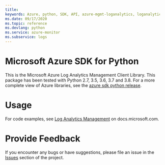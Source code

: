 ```yaml
---
title: 
keywords: Azure, python, SDK, API, azure-mgmt-loganalytics, loganalytics
ms.date: 09/17/2020
ms.topic: reference
ms.devlang: python
ms.service: azure-monitor
ms.subservice: logs
---
```

# Microsoft Azure SDK for Python

This is the Microsoft Azure Log Analytics Management Client Library.
This package has been tested with Python 2.7, 3.5, 3.6, 3.7 and 3.8.
For a more complete view of Azure libraries, see the [azure sdk python release](https://aka.ms/azsdk/python/all).


# Usage

For code examples, see [Log Analytics Management](https://docs.microsoft.com/python/api/overview/azure/)
on docs.microsoft.com.


# Provide Feedback

If you encounter any bugs or have suggestions, please file an issue in the
[Issues](https://github.com/Azure/azure-sdk-for-python/issues)
section of the project.





